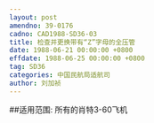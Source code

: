 ```yaml
---
layout: post
amendno: 39-0176
cadno: CAD1988-SD36-03
title: 检查并更换带有“Z”字母的全压管
date: 1988-06-21 00:00:00 +0800
effdate: 1988-06-25 00:00:00 +0800
tag: SD36
categories: 中国民航局适航司
author: 刘加祯
---
```


##适用范围:
所有的肖特3-60飞机

